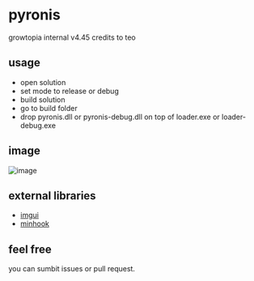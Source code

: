# pyronis
 growtopia internal v4.45 credits to teo

## usage
* open solution
* set mode to release or debug
* build solution
* go to build folder
* drop pyronis.dll or pyronis-debug.dll on top of loader.exe or loader-debug.exe

## image
![image](https://github.com/evous/pyronis/assets/129998418/bc946ff3-f75e-4437-97c9-1123e6320a1c)

## external libraries
* [imgui](https://github.com/ocornut/imgui)
* [minhook](https://github.com/TsudaKageyu/minhook)

## feel free
you can sumbit issues or pull request.
